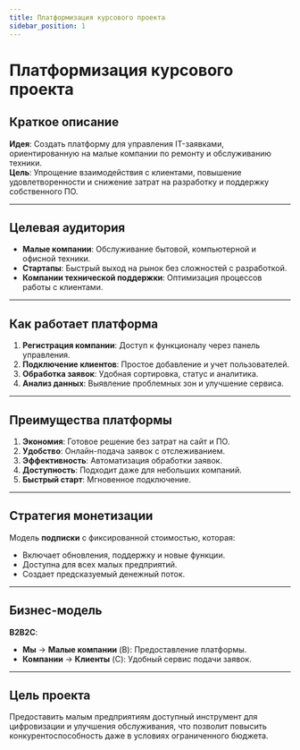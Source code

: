```yaml
---
title: Платформизация курсового проекта
sidebar_position: 1
---
```


# Платформизация курсового проекта

## Краткое описание

**Идея**: Создать платформу для управления IT-заявками, ориентированную на малые компании по ремонту и обслуживанию техники.  
**Цель**: Упрощение взаимодействия с клиентами, повышение удовлетворенности и снижение затрат на разработку и поддержку собственного ПО.

---

## Целевая аудитория

- **Малые компании**: Обслуживание бытовой, компьютерной и офисной техники.  
- **Стартапы**: Быстрый выход на рынок без сложностей с разработкой.  
- **Компании технической поддержки**: Оптимизация процессов работы с клиентами.

---

## Как работает платформа

1. **Регистрация компании**: Доступ к функционалу через панель управления.  
2. **Подключение клиентов**: Простое добавление и учет пользователей.  
3. **Обработка заявок**: Удобная сортировка, статус и аналитика.  
4. **Анализ данных**: Выявление проблемных зон и улучшение сервиса.

---

## Преимущества платформы

1. **Экономия**: Готовое решение без затрат на сайт и ПО.  
2. **Удобство**: Онлайн-подача заявок с отслеживанием.  
3. **Эффективность**: Автоматизация обработки заявок.  
4. **Доступность**: Подходит даже для небольших компаний.  
5. **Быстрый старт**: Мгновенное подключение.

---

## Стратегия монетизации

Модель **подписки** с фиксированной стоимостью, которая:  

- Включает обновления, поддержку и новые функции.  
- Доступна для всех малых предприятий.  
- Создает предсказуемый денежный поток.  

---

## Бизнес-модель

**B2B2C**:  

- **Мы** -> **Малые компании** (B): Предоставление платформы.  
- **Компании** -> **Клиенты** (C): Удобный сервис подачи заявок.

---

## Цель проекта

Предоставить малым предприятиям доступный инструмент для цифровизации и улучшения обслуживания, что позволит повысить конкурентоспособность даже в условиях ограниченного бюджета.
